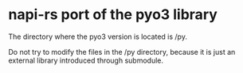 # napi-rs port of the pyo3 library

The directory where the pyo3 version is located is /py.

Do not try to modify the files in the /py directory, because it is just an external library introduced through submodule.
